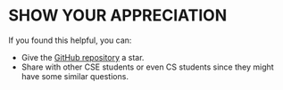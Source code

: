 # SHOW YOUR APPRECIATION

If you found this helpful, you can:

-   Give the [GitHub repository](https://github.com/Purefekt/unideb_bsc_comp_sci_eng_state_exam) a star.
-   Share with other CSE students or even CS students since they might have some similar questions.

